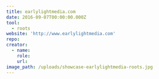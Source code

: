 ```yaml
---
title: earlylightmedia.com
date: 2016-09-07T00:00:00.000Z
tool:
  - roots
website: 'http://www.earlylightmedia.com'
repo:
creator:
  - name:
    role:
    url:    
image_path: /uploads/showcase-earlylightmedia-roots.jpg
---
```

